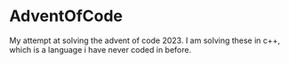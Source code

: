 # AdventOfCode
My attempt at solving the advent of code 2023.
I am solving these in c++, which is a language i have never coded in before.
